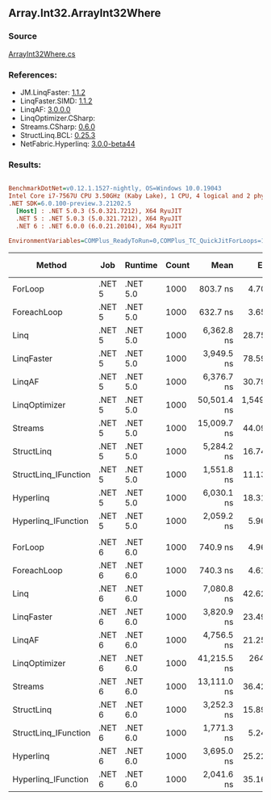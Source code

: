﻿## Array.Int32.ArrayInt32Where

### Source
[ArrayInt32Where.cs](../LinqBenchmarks/Array/Int32/ArrayInt32Where.cs)

### References:
- JM.LinqFaster: [1.1.2](https://www.nuget.org/packages/JM.LinqFaster/1.1.2)
- LinqFaster.SIMD: [1.1.2](https://www.nuget.org/packages/LinqFaster.SIMD/1.0.3)
- LinqAF: [3.0.0.0](https://www.nuget.org/packages/LinqAF/3.0.0.0)
- LinqOptimizer.CSharp: [](https://www.nuget.org/packages/LinqOptimizer.CSharp/)
- Streams.CSharp: [0.6.0](https://www.nuget.org/packages/Streams.CSharp/0.6.0)
- StructLinq.BCL: [0.25.3](https://www.nuget.org/packages/StructLinq.BCL/0.25.3)
- NetFabric.Hyperlinq: [3.0.0-beta44](https://www.nuget.org/packages/NetFabric.Hyperlinq/3.0.0-beta44)

### Results:
``` ini

BenchmarkDotNet=v0.12.1.1527-nightly, OS=Windows 10.0.19043
Intel Core i7-7567U CPU 3.50GHz (Kaby Lake), 1 CPU, 4 logical and 2 physical cores
.NET SDK=6.0.100-preview.3.21202.5
  [Host] : .NET 5.0.3 (5.0.321.7212), X64 RyuJIT
  .NET 5 : .NET 5.0.3 (5.0.321.7212), X64 RyuJIT
  .NET 6 : .NET 6.0.0 (6.0.21.20104), X64 RyuJIT

EnvironmentVariables=COMPlus_ReadyToRun=0,COMPlus_TC_QuickJitForLoops=1,COMPlus_TieredPGO=1  

```
|               Method |    Job |  Runtime | Count |        Mean |       Error |      StdDev |      Median | Ratio | RatioSD |   Gen 0 | Gen 1 | Gen 2 | Allocated |
|--------------------- |------- |--------- |------ |------------:|------------:|------------:|------------:|------:|--------:|--------:|------:|------:|----------:|
|              ForLoop | .NET 5 | .NET 5.0 |  1000 |    803.7 ns |     4.70 ns |     4.39 ns |    803.5 ns |  1.00 |    0.00 |       - |     - |     - |         - |
|          ForeachLoop | .NET 5 | .NET 5.0 |  1000 |    632.7 ns |     3.65 ns |     3.41 ns |    632.9 ns |  0.79 |    0.01 |       - |     - |     - |         - |
|                 Linq | .NET 5 | .NET 5.0 |  1000 |  6,362.8 ns |    28.75 ns |    25.49 ns |  6,363.7 ns |  7.92 |    0.04 |  0.0229 |     - |     - |      48 B |
|           LinqFaster | .NET 5 | .NET 5.0 |  1000 |  3,949.5 ns |    78.59 ns |   179.00 ns |  3,933.3 ns |  5.08 |    0.14 |  2.8954 |     - |     - |   6,064 B |
|               LinqAF | .NET 5 | .NET 5.0 |  1000 |  6,376.7 ns |    30.79 ns |    27.29 ns |  6,371.7 ns |  7.94 |    0.05 |       - |     - |     - |         - |
|        LinqOptimizer | .NET 5 | .NET 5.0 |  1000 | 50,501.4 ns | 1,549.35 ns | 4,568.29 ns | 47,274.5 ns | 64.77 |    4.98 | 14.2822 |     - |     - |  29,930 B |
|              Streams | .NET 5 | .NET 5.0 |  1000 | 15,009.7 ns |    44.09 ns |    36.82 ns | 15,012.8 ns | 18.68 |    0.11 |  0.2747 |     - |     - |     584 B |
|           StructLinq | .NET 5 | .NET 5.0 |  1000 |  5,284.2 ns |    16.74 ns |    15.65 ns |  5,280.3 ns |  6.58 |    0.05 |  0.0153 |     - |     - |      32 B |
| StructLinq_IFunction | .NET 5 | .NET 5.0 |  1000 |  1,551.8 ns |    11.13 ns |     9.29 ns |  1,549.2 ns |  1.93 |    0.02 |       - |     - |     - |         - |
|            Hyperlinq | .NET 5 | .NET 5.0 |  1000 |  6,030.1 ns |    18.31 ns |    17.13 ns |  6,025.9 ns |  7.50 |    0.05 |       - |     - |     - |         - |
|  Hyperlinq_IFunction | .NET 5 | .NET 5.0 |  1000 |  2,059.2 ns |     5.96 ns |     5.29 ns |  2,059.5 ns |  2.56 |    0.01 |       - |     - |     - |         - |
|                      |        |          |       |             |             |             |             |       |         |         |       |       |           |
|              ForLoop | .NET 6 | .NET 6.0 |  1000 |    740.9 ns |     4.96 ns |     4.39 ns |    740.3 ns |  1.00 |    0.00 |       - |     - |     - |         - |
|          ForeachLoop | .NET 6 | .NET 6.0 |  1000 |    740.3 ns |     4.61 ns |     4.31 ns |    739.2 ns |  1.00 |    0.01 |       - |     - |     - |         - |
|                 Linq | .NET 6 | .NET 6.0 |  1000 |  7,080.8 ns |    42.62 ns |    39.86 ns |  7,065.2 ns |  9.56 |    0.09 |  0.0229 |     - |     - |      48 B |
|           LinqFaster | .NET 6 | .NET 6.0 |  1000 |  3,820.9 ns |    23.49 ns |    20.82 ns |  3,817.1 ns |  5.16 |    0.04 |  2.8915 |     - |     - |   6,064 B |
|               LinqAF | .NET 6 | .NET 6.0 |  1000 |  4,756.5 ns |    21.25 ns |    18.84 ns |  4,759.1 ns |  6.42 |    0.05 |       - |     - |     - |         - |
|        LinqOptimizer | .NET 6 | .NET 6.0 |  1000 | 41,215.5 ns |   264.59 ns |   220.94 ns | 41,193.6 ns | 55.62 |    0.45 | 14.1602 |     - |     - |  29,679 B |
|              Streams | .NET 6 | .NET 6.0 |  1000 | 13,111.0 ns |    36.42 ns |    30.41 ns | 13,118.5 ns | 17.69 |    0.12 |  0.2747 |     - |     - |     584 B |
|           StructLinq | .NET 6 | .NET 6.0 |  1000 |  3,252.3 ns |    15.89 ns |    13.27 ns |  3,247.4 ns |  4.39 |    0.04 |  0.0153 |     - |     - |      32 B |
| StructLinq_IFunction | .NET 6 | .NET 6.0 |  1000 |  1,771.3 ns |     5.24 ns |     4.38 ns |  1,771.2 ns |  2.39 |    0.02 |       - |     - |     - |         - |
|            Hyperlinq | .NET 6 | .NET 6.0 |  1000 |  3,695.0 ns |    25.22 ns |    23.59 ns |  3,687.0 ns |  4.99 |    0.05 |       - |     - |     - |         - |
|  Hyperlinq_IFunction | .NET 6 | .NET 6.0 |  1000 |  2,041.6 ns |    35.16 ns |    29.36 ns |  2,034.4 ns |  2.76 |    0.05 |       - |     - |     - |         - |
